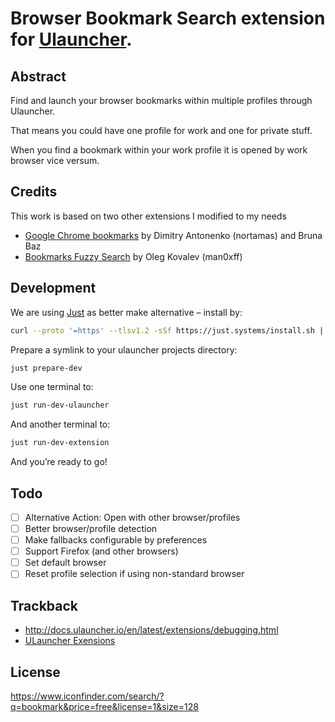 # Browser Bookmark Search extension for [Ulauncher](https://ulauncher.io/).

## Abstract

Find and launch your browser bookmarks within multiple profiles through Ulauncher. 

That means you could have one profile for work and one for private stuff.

When you find a bookmark within your work profile it is opened by work browser vice versum.

## Credits

This work is based on two other extensions I modified to my needs

- [Google Chrome bookmarks](https://github.com/nortmas/Chrome-bookmarks) by  Dimitry Antonenko (nortamas) and Bruna Baz 
- [Bookmarks Fuzzy Search](https://github.com/man0xff/ulauncher-bookmarks) by Oleg Kovalev (man0xff)

## Development

We are using [Just](https://github.com/casey/just) as better make alternative – install by:

```bash
curl --proto '=https' --tlsv1.2 -sSf https://just.systems/install.sh | bash -s -- --to DEST
```

Prepare a symlink to your ulauncher projects directory:

```bash
just prepare-dev
```

Use one terminal to:

```.bash
just run-dev-ulauncher
```

And another terminal to:

```bash
just run-dev-extension
```

And you’re ready to go!

## Todo

- [ ] Alternative Action: Open with other browser/profiles
- [ ] Better browser/profile detection
- [ ] Make fallbacks configurable by preferences
- [ ] Support Firefox (and other browsers)
- [ ] Set default browser
- [ ] Reset profile selection if using non-standard browser

## Trackback

- http://docs.ulauncher.io/en/latest/extensions/debugging.html
- [ULauncher Exensions](https://ext.ulauncher.io/)



## License

https://www.iconfinder.com/search/?q=bookmark&price=free&license=1&size=128